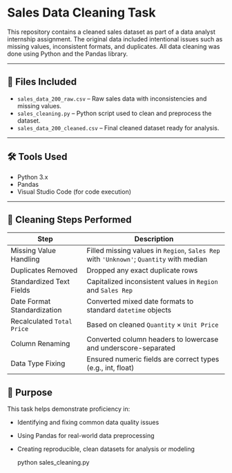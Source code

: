 # Sales Data Cleaning Task

This repository contains a cleaned sales dataset as part of a data analyst internship assignment. The original data included intentional issues such as missing values, inconsistent formats, and duplicates. All data cleaning was done using Python and the Pandas library.

---

## 📁 Files Included

- `sales_data_200_raw.csv` – Raw sales data with inconsistencies and missing values.
- `sales_cleaning.py` – Python script used to clean and preprocess the dataset.
- `sales_data_200_cleaned.csv` – Final cleaned dataset ready for analysis.

---

## 🛠 Tools Used

- Python 3.x
- Pandas
- Visual Studio Code (for code execution)

---

## 🧹 Cleaning Steps Performed

| Step                          | Description |
|-------------------------------|-------------|
| Missing Value Handling        | Filled missing values in `Region`, `Sales Rep` with `'Unknown'`; `Quantity` with median |
| Duplicates Removed            | Dropped any exact duplicate rows |
| Standardized Text Fields      | Capitalized inconsistent values in `Region` and `Sales Rep` |
| Date Format Standardization   | Converted mixed date formats to standard `datetime` objects |
| Recalculated `Total Price`    | Based on cleaned `Quantity` × `Unit Price` |
| Column Renaming               | Converted column headers to lowercase and underscore-separated |
| Data Type Fixing              | Ensured numeric fields are correct types (e.g., int, float) |



## 📌 Purpose

This task helps demonstrate proficiency in:
- Identifying and fixing common data quality issues
- Using Pandas for real-world data preprocessing
- Creating reproducible, clean datasets for analysis or modeling


   python sales_cleaning.py


